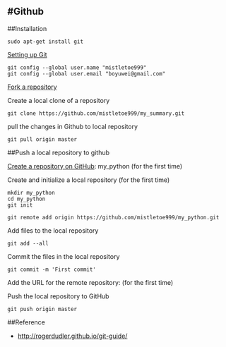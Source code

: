 #Github
--------------------------

##Installation
```
sudo apt-get install git
```
[Setting up Git](https://help.github.com/articles/set-up-git/#platform-linux)
```
git config --global user.name "mistletoe999"
git config --global user.email "boyuwei@gmail.com"
```




 
[Fork a repository](https://help.github.com/articles/fork-a-repo/)
 
Create a local clone of a repository
 
```
git clone https://github.com/mistletoe999/my_summary.git
```

pull the changes in Github to local repository
 ```
git pull origin master
``` 
 
 
##Push a local repository to github 
 
[Create a repository on GitHub](https://help.github.com/articles/create-a-repo/): my_python  (for the first time)
 
Create and initialize a local repository (for the first time) 
```
mkdir my_python
cd my_python
git init
```

```
git remote add origin https://github.com/mistletoe999/my_python.git
```


Add files to the local repository
```
git add --all
```
Commit the files in the local repository
```
git commit -m 'First commit'
```
Add the URL for the remote repository: (for the first time)

Push the local repository to GitHub
```
git push origin master
```



##Reference

* http://rogerdudler.github.io/git-guide/
